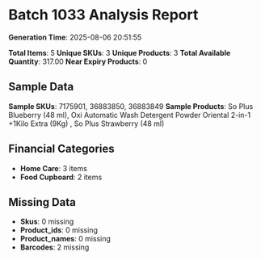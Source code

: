 # Batch 1033 Analysis Report

**Generation Time**: 2025-08-06 20:51:55

**Total Items**: 5
**Unique SKUs**: 3
**Unique Products**: 3
**Total Available Quantity**: 317.00
**Near Expiry Products**: 0

## Sample Data
**Sample SKUs**: 7175901, 36883850, 36883849
**Sample Products**: So Plus Blueberry (48 ml), Oxi Automatic Wash Detergent Powder Oriental 2-in-1 +1Kilo Extra (9Kg) , So Plus Strawberry (48 ml)

## Financial Categories
- **Home Care**: 3 items
- **Food Cupboard**: 2 items

## Missing Data
- **Skus**: 0 missing
- **Product_ids**: 0 missing
- **Product_names**: 0 missing
- **Barcodes**: 2 missing

